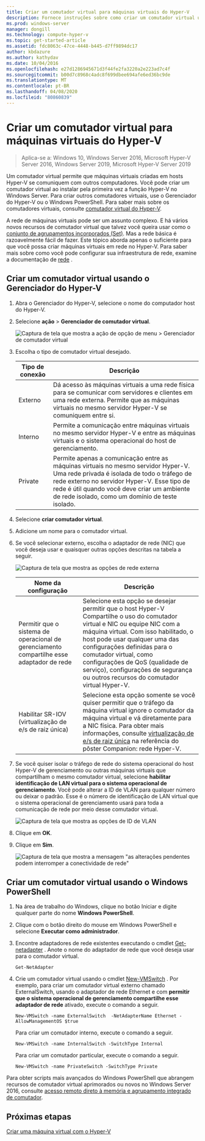 ```yaml
---
title: Criar um comutador virtual para máquinas virtuais do Hyper-V
description: Fornece instruções sobre como criar um comutador virtual usando o Gerenciador do Hyper-V ou o Windows PowerShell
ms.prod: windows-server
manager: dongill
ms.technology: compute-hyper-v
ms.topic: get-started-article
ms.assetid: fdc8063c-47ce-4448-b445-d7ff9894dc17
author: kbdazure
ms.author: kathydav
ms.date: 10/04/2016
ms.openlocfilehash: e27d1286945671d3f44fe2fa3220a2e223ad7c4f
ms.sourcegitcommit: b00d7c8968c4adc8f699dbee694afe6ed36bc9de
ms.translationtype: MT
ms.contentlocale: pt-BR
ms.lasthandoff: 04/08/2020
ms.locfileid: "80860839"
---
```

# <a name="create-a-virtual-switch-for-hyper-v-virtual-machines"></a>Criar um comutador virtual para máquinas virtuais do Hyper-V

>Aplica-se a: Windows 10, Windows Server 2016, Microsoft Hyper-V Server 2016, Windows Server 2019, Microsoft Hyper-V Server 2019
  
Um comutador virtual permite que máquinas virtuais criadas em hosts Hyper-V se comuniquem com outros computadores. Você pode criar um comutador virtual ao instalar pela primeira vez a função Hyper-V no Windows Server. Para criar outros comutadores virtuais, use o Gerenciador do Hyper-V ou o Windows PowerShell. Para saber mais sobre os comutadores virtuais, consulte [comutador virtual do Hyper-V](../../hyper-v-virtual-switch/Hyper-V-Virtual-Switch.md).  
  
A rede de máquinas virtuais pode ser um assunto complexo. E há vários novos recursos de comutador virtual que talvez você queira usar como o [conjunto de agrupamentos incorporados (Set)](../../hyper-v-virtual-switch/RDMA-and-Switch-Embedded-Teaming.md#switch-embedded-teaming-set). Mas a rede básica é razoavelmente fácil de fazer. Este tópico aborda apenas o suficiente para que você possa criar máquinas virtuais em rede no Hyper-V. Para saber mais sobre como você pode configurar sua infraestrutura de rede, examine a documentação de [rede](../../../networking/Networking.md) .   
  
## <a name="create-a-virtual-switch-by-using-hyper-v-manager"></a>Criar um comutador virtual usando o Gerenciador do Hyper-V  
  
1.  Abra o Gerenciador do Hyper-V, selecione o nome do computador host do Hyper-V.  
  
2.  Selecione **ação** > **Gerenciador de comutador virtual**.  
  
    ![Captura de tela que mostra a ação de opção de menu > Gerenciador de comutador virtual](../media/Hyper-V-Action-VSwitchManager.png)  
  
3.  Escolha o tipo de comutador virtual desejado.  
  
    |Tipo de conexão|Descrição|  
    |-------------------|---------------|  
    |Externo|Dá acesso às máquinas virtuais a uma rede física para se comunicar com servidores e clientes em uma rede externa. Permite que as máquinas virtuais no mesmo servidor Hyper-V se comuniquem entre si.|  
    |Interno|Permite a comunicação entre máquinas virtuais no mesmo servidor Hyper-V e entre as máquinas virtuais e o sistema operacional do host de gerenciamento.|  
    |Private|Permite apenas a comunicação entre as máquinas virtuais no mesmo servidor Hyper-V. Uma rede privada é isolada de todo o tráfego de rede externo no servidor Hyper-V. Esse tipo de rede é útil quando você deve criar um ambiente de rede isolado, como um domínio de teste isolado.|  
  
4.  Selecione **criar comutador virtual**.  
  
5.  Adicione um nome para o comutador virtual.  
  
6.  Se você selecionar externo, escolha o adaptador de rede (NIC) que você deseja usar e quaisquer outras opções descritas na tabela a seguir.  
  
    ![Captura de tela que mostra as opções de rede externa](../media/Hyper-V-NewVSwitch-ExternalOptions.png)  
  
    |Nome da configuração|Descrição|  
    |----------------|---------------|  
    |Permitir que o sistema de operacional de gerenciamento compartilhe esse adaptador de rede|Selecione esta opção se desejar permitir que o host Hyper-V Compartilhe o uso do comutador virtual e NIC ou equipe NIC com a máquina virtual. Com isso habilitado, o host pode usar qualquer uma das configurações definidas para o comutador virtual, como configurações de QoS (qualidade de serviço), configurações de segurança ou outros recursos do comutador virtual Hyper-V.|  
    |Habilitar SR-IOV (virtualização de e/s de raiz única)|Selecione esta opção somente se você quiser permitir que o tráfego da máquina virtual ignore o comutador da máquina virtual e vá diretamente para a NIC física. Para obter mais informações, consulte [virtualização de e/s de raiz única](https://technet.microsoft.com/library/dn641211.aspx#Sec4) na referência do pôster Companion: rede Hyper-V.|  
  
7.  Se você quiser isolar o tráfego de rede do sistema operacional do host Hyper-V de gerenciamento ou outras máquinas virtuais que compartilham o mesmo comutador virtual, selecione **habilitar identificação de LAN virtual para o sistema operacional de gerenciamento**. Você pode alterar a ID de VLAN para qualquer número ou deixar o padrão. Esse é o número de identificação de LAN virtual que o sistema operacional de gerenciamento usará para toda a comunicação de rede por meio desse comutador virtual.  
  
    ![Captura de tela que mostra as opções de ID de VLAN](../media/Hyper-V-NewSwitch-VLAN.png)  
  
8.  Clique em **OK**.  
  
9. Clique em **Sim**.  
  
    ![Captura de tela que mostra a mensagem "as alterações pendentes podem interromper a conectividade de rede"](../media/Hyper-V-NewVSwitch-DisruptNetwork.png)  
  
## <a name="create-a-virtual-switch-by-using-windows-powershell"></a>Criar um comutador virtual usando o Windows PowerShell  
  
1.  Na área de trabalho do Windows, clique no botão Iniciar e digite qualquer parte do nome **Windows PowerShell**.  
  
2.  Clique com o botão direito do mouse em Windows PowerShell e selecione **Executar como administrador**.  
  
3.  Encontre adaptadores de rede existentes executando o cmdlet [Get-netadapter](https://technet.microsoft.com/library/jj130867.aspx) . Anote o nome do adaptador de rede que você deseja usar para o comutador virtual.  
  
    ```  
    Get-NetAdapter  
    ```  
  
4.  Crie um comutador virtual usando o cmdlet [New-VMSwitch](https://technet.microsoft.com/library/hh848455.aspx) . Por exemplo, para criar um comutador virtual externo chamado ExternalSwitch, usando o adaptador de rede Ethernet e com **permitir que o sistema operacional de gerenciamento compartilhe esse adaptador de rede** ativado, execute o comando a seguir.  
  
    ```  
    New-VMSwitch -name ExternalSwitch  -NetAdapterName Ethernet -AllowManagementOS $true  
    ```  
  
    Para criar um comutador interno, execute o comando a seguir.  
  
    ```  
    New-VMSwitch -name InternalSwitch -SwitchType Internal  
    ```  
  
    Para criar um comutador particular, execute o comando a seguir.  
  
    ```  
    New-VMSwitch -name PrivateSwitch -SwitchType Private  
    ```  
  
Para obter scripts mais avançados do Windows PowerShell que abrangem recursos de comutador virtual aprimorados ou novos no Windows Server 2016, consulte [acesso remoto direto à memória e agrupamento integrado de comutador](../../hyper-v-virtual-switch/RDMA-and-Switch-Embedded-Teaming.md).  

  
## <a name="next-step"></a>Próximas etapas  
[Criar uma máquina virtual com o Hyper-V](Create-a-virtual-machine-in-Hyper-V.md)  
  


